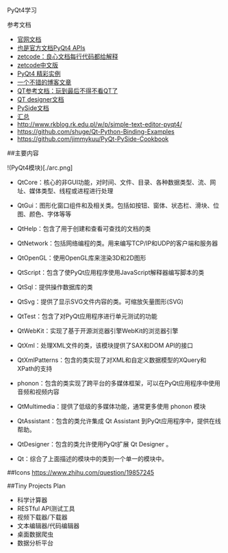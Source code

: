 PyQt4学习

参考文档

+ [官网文档](http://pyqt.sourceforge.net/Docs/PyQt4/)
+ [也是官方文档PyQt4 APIs ](http://pyqt.sourceforge.net/Docs/PyQt4/modules.html)
+ [zetcode：良心文档每行代码都给解释](http://zetcode.com/gui/pyqt4/)
+ [zetcode中文版](http://www.qaulau.com/books/PyQt4_Tutorial/index.html)
+ [PyQt4 精彩实例](http://www.linuxidc.com/Linux/2012-06/63652.htm)
+ [一个不错的博客文章](http://blog.csdn.net/a359680405/article/details/45096185)
+ [QT参考文档：玩到最后不得不看QT了](http://www.kuqin.com/qtdocument/)
+ [QT designer文档](http://doc.qt.io/qt-4.8/designer-manual.html)
+ [PySide文档](http://wiki.qt.io/Category:LanguageBindings::PySide)
+ [汇总](https://segmentfault.com/a/1190000005165656)
+ http://www.rkblog.rk.edu.pl/w/p/simple-text-editor-pyqt4/
+ https://github.com/shuge/Qt-Python-Binding-Examples
+ https://github.com/jimmykuu/PyQt-PySide-Cookbook

##主要内容

!(PyQt4模块)[./arc.png]


+ QtCore：核心的非GUI功能，对时间、文件、目录、各种数据类型、流、网址、媒体类型、线程或进程进行处理

+ QtGui：图形化窗口组件和及相关类。包括如按钮、窗体、状态栏、滑块、位图、颜色、字体等等

+ QtHelp：包含了用于创建和查看可查找的文档的类

+ QtNetwork：包括网络编程的类。用来编写TCP/IP和UDP的客户端和服务器

+ QtOpenGL：使用OpenGL库来渲染3D和2D图形

+ QtScript：包含了使PyQt应用程序使用JavaScript解释器编写脚本的类

+ QtSql：提供操作数据库的类

+ QtSvg：提供了显示SVG文件内容的类。可缩放矢量图形(SVG)

+ QtTest：包含了对PyQt应用程序进行单元测试的功能

+ QtWebKit：实现了基于开源浏览器引擎WebKit的浏览器引擎

+ QtXml：处理XML文件的类，该模块提供了SAX和DOM API的接口

+ QtXmlPatterns：包含的类实现了对XML和自定义数据模型的XQuery和XPath的支持

+ phonon：包含的类实现了跨平台的多媒体框架，可以在PyQt应用程序中使用音频和视频内容

+ QtMultimedia：提供了低级的多媒体功能，通常更多使用 phonon 模块

+ QtAssistant：包含的类允许集成 Qt Assistant 到PyQt应用程序中，提供在线帮助。

+ QtDesigner：包含的类允许使用PyQt扩展 Qt Designer 。

+ Qt：综合了上面描述的模块中的类到一个单一的模块中。







##Icons
https://www.zhihu.com/question/19857245



##Tiny Projects Plan

+ 科学计算器
+ RESTful API测试工具
+ 视频下载器/下载器
+ 文本编辑器/代码编辑器
+ 桌面数据爬虫
+ 数据分析平台
